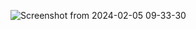 ![Screenshot from 2024-02-05 09-33-30](https://github.com/pear3/pear3/assets/166197033/b49e8747-cd0f-46f0-ab03-1900f5fe68cb)
